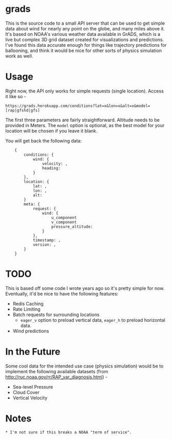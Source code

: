 # grads
This is the source code to a small API server that can be used to get simple data about wind for nearly any point on the globe, and many miles above it. It's based on NOAA's various weather data available in GrADS, which is a live but complex 3D grid dataset created for visualizations and predictions. I've found this data accurate enough for things like trajectory predictions for ballooning, and think it would be nice for other sorts of physics simulation work as well.

# Usage
Right now, the API only works for simple requests (single location). Access it like so -

    https://grads.herokuapp.com/conditions?lat=x&lon=x&alt=x&model=[rap|gfshd|gfs]

The first three parameters are fairly straightforward. Altitude needs to be provided in Meters. The `model` option is optional, as the best model for your location will be chosen if you leave it blank.

You will get back the following data:

```
    {
        conditions: {
            wind: {
                velocity: ,
                heading:
            }
        },
        location: {
            lat: ,
            lon: ,
            alt:
        }
        meta: {
            request: {
                wind: {
                    u_component
                    v_component
                    pressure_altitude:
                }
            },
            timestamp: ,
            version: ,
        }
    }
```


# TODO
This is based off some code I wrote years ago so it's pretty simple for now. Eventually, it'd be nice to have the following features:

* Redis Caching
* Rate Limiting
* Batch requests for surrounding locations
    * `eager_v` option to preload vertical data, `eager_h` to preload horizontal data.
* Wind predictions


# In the Future
Some cool data for the intended use case (physics simulation) would be to implement the following available datasets (from http://ruc.noaa.gov/rr/RAP_var_diagnosis.html) -

* Sea-level Pressure  
* Cloud Cover
* Vertical Velocity


# Notes
    * I'm not sure if this breaks a NOAA "term of service".
